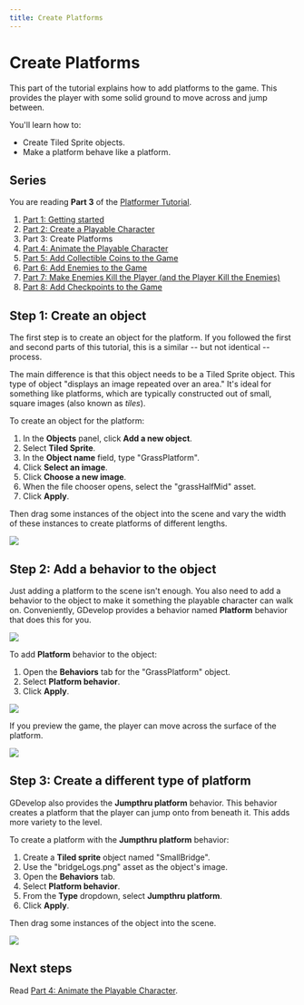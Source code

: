 ```yaml
---
title: Create Platforms
---
```

# Create Platforms

This part of the tutorial explains how to add platforms to the game. This provides the player with some solid ground to move across and jump between.

You'll learn how to:

  * Create Tiled Sprite objects.
  * Make a platform behave like a platform.

## Series

You are reading **Part 3** of the [Platformer Tutorial](/gdevelop5/tutorials/platformer).

1. [Part 1: Getting started](/gdevelop5/tutorials/platformer)
2. [Part 2: Create a Playable Character](/gdevelop5/tutorials/platformer/part-2)
3. Part 3: Create Platforms
4. [Part 4: Animate the Playable Character](/gdevelop5/tutorials/platformer/part-4)
5. [Part 5: Add Collectible Coins to the Game](/gdevelop5/tutorials/platformer/part-5)
6. [Part 6: Add Enemies to the Game](/gdevelop5/tutorials/platformer/part-6)
7. [Part 7: Make Enemies Kill the Player (and the Player Kill the Enemies)](/gdevelop5/tutorials/platformer/part-7)
8. [Part 8: Add Checkpoints to the Game](/gdevelop5/tutorials/platformer/part-8)

## Step 1: Create an object

The first step is to create an object for the platform. If you followed the first and second parts of this tutorial, this is a similar -- but not identical -- process.

The main difference is that this object needs to be a Tiled Sprite object. This type of object "displays an image repeated over an area." It's ideal for something like platforms, which are typically constructed out of small, square images (also known as *tiles*).

To create an object for the platform:

1. In the **Objects** panel, click **Add a new object**.
2. Select **Tiled Sprite**.
3. In the **Object name** field, type "GrassPlatform".
4. Click **Select an image**.
5. Click **Choose a new image**.
6. When the file chooser opens, select the "grassHalfMid" asset.
7. Click **Apply**.

Then drag some instances of the object into the scene and vary the width of these instances to create platforms of different lengths.

![](/gdevelop5/tutorials/platformer/grass-platform-resize.gif)

## Step 2: Add a behavior to the object

Just adding a platform to the scene isn't enough. You also need to add a behavior to the object to make it something the playable character can walk on. Conveniently, GDevelop provides a behavior named **Platform** behavior that does this for you.

![](/gdevelop5/tutorials/platformer/platform-behavior.jpg)

To add **Platform** behavior to the object:

1. Open the **Behaviors** tab for the "GrassPlatform" object.
2. Select **Platform behavior**.
3. Click **Apply**.

![](/gdevelop5/tutorials/platformer/grass-platform-add-behavior.jpg)

If you preview the game, the player can move across the surface of the platform.

![](/gdevelop5/tutorials/platformer/grass-platform-behavior.gif)

## Step 3: Create a different type of platform

GDevelop also provides the **Jumpthru platform** behavior. This behavior creates a platform that the player can jump onto from beneath it. This adds more variety to the level.

To create a platform with the **Jumpthru platform** behavior:

1. Create a **Tiled sprite** object named "SmallBridge".
2. Use the "bridgeLogs.png" asset as the object's image.
3. Open the **Behaviors** tab.
4. Select **Platform behavior**.
5. From the **Type** dropdown, select **Jumpthru platform**.
6. Click **Apply**.

Then drag some instances of the object into the scene.

![](/gdevelop5/tutorials/platformer/jump-thru-platform-preview.gif)

## Next steps

Read [Part 4: Animate the Playable Character](/gdevelop5/tutorials/platformer/part-4).